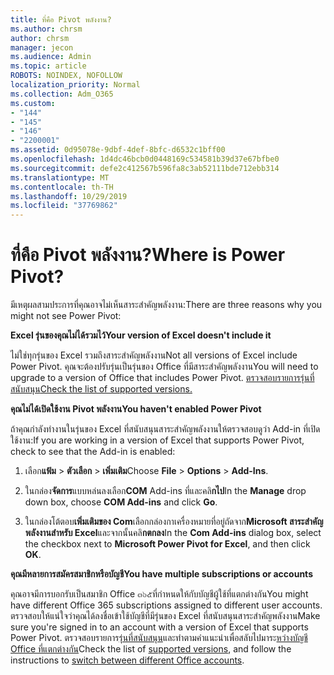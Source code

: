 ```yaml
---
title: ที่คือ Pivot พลังงาน?
ms.author: chrsm
author: chrsm
manager: jecon
ms.audience: Admin
ms.topic: article
ROBOTS: NOINDEX, NOFOLLOW
localization_priority: Normal
ms.collection: Adm_O365
ms.custom:
- "144"
- "145"
- "146"
- "2200001"
ms.assetid: 0d95078e-9dbf-4def-8bfc-d6532c1bff00
ms.openlocfilehash: 1d4dc46bcb0d0448169c534581b39d37e67bfbe0
ms.sourcegitcommit: defe2c412567b596fa8c3ab52111bde712ebb314
ms.translationtype: MT
ms.contentlocale: th-TH
ms.lasthandoff: 10/29/2019
ms.locfileid: "37769862"
---
```

# <a name="where-is-power-pivot"></a><span data-ttu-id="66261-102">ที่คือ Pivot พลังงาน?</span><span class="sxs-lookup"><span data-stu-id="66261-102">Where is Power Pivot?</span></span>

<span data-ttu-id="66261-103">มีเหตุผลสามประการที่คุณอาจไม่เห็นสาระสำคัญพลังงาน:</span><span class="sxs-lookup"><span data-stu-id="66261-103">There are three reasons why you might not see Power Pivot:</span></span>
  
<span data-ttu-id="66261-104">**Excel รุ่นของคุณไม่ได้รวมไว้**</span><span class="sxs-lookup"><span data-stu-id="66261-104">**Your version of Excel doesn't include it**</span></span>
  
<span data-ttu-id="66261-105">ไม่ใช่ทุกรุ่นของ Excel รวมถึงสาระสำคัญพลังงาน</span><span class="sxs-lookup"><span data-stu-id="66261-105">Not all versions of Excel include Power Pivot.</span></span> <span data-ttu-id="66261-106">คุณจะต้องปรับรุ่นเป็นรุ่นของ Office ที่มีสาระสำคัญพลังงาน</span><span class="sxs-lookup"><span data-stu-id="66261-106">You will need to upgrade to a version of Office that includes Power Pivot.</span></span> [<span data-ttu-id="66261-107">ตรวจสอบรายการรุ่นที่สนับสนุน</span><span class="sxs-lookup"><span data-stu-id="66261-107">Check the list of supported versions.</span></span>](https://support.office.com/article/aa64e217-4b6e-410b-8337-20b87e1c2a4b.aspx)
  
<span data-ttu-id="66261-108">**คุณไม่ได้เปิดใช้งาน Pivot พลังงาน**</span><span class="sxs-lookup"><span data-stu-id="66261-108">**You haven't enabled Power Pivot**</span></span>
  
<span data-ttu-id="66261-109">ถ้าคุณกำลังทำงานในรุ่นของ Excel ที่สนับสนุนสาระสำคัญพลังงานให้ตรวจสอบดูว่า Add-in ที่เปิดใช้งาน:</span><span class="sxs-lookup"><span data-stu-id="66261-109">If you are working in a version of Excel that supports Power Pivot, check to see that the Add-in is enabled:</span></span>
  
1. <span data-ttu-id="66261-110">เลือก**แฟ้ม** \> **ตัวเลือก** \> **เพิ่มเติม**</span><span class="sxs-lookup"><span data-stu-id="66261-110">Choose **File** \> **Options** \> **Add-Ins**.</span></span>

2. <span data-ttu-id="66261-111">ในกล่อง**จัดการ**แบบหล่นลงเลือก**COM** Add-ins ที่และคลิ**กไป**</span><span class="sxs-lookup"><span data-stu-id="66261-111">In the **Manage** drop down box, choose **COM Add-ins** and click **Go**.</span></span>

3. <span data-ttu-id="66261-112">ในกล่องโต้ตอบ**เพิ่มเติมของ Com**เลือกกล่องกาเครื่องหมายที่อยู่ถัดจาก**Microsoft สาระสำคัญพลังงานสำหรับ Excel**และจากนั้นคลิ**กตกลง**</span><span class="sxs-lookup"><span data-stu-id="66261-112">In the **Com Add-ins** dialog box, select the checkbox next to **Microsoft Power Pivot for Excel**, and then click **OK**.</span></span>

<span data-ttu-id="66261-113">**คุณมีหลายการสมัครสมาชิกหรือบัญชี**</span><span class="sxs-lookup"><span data-stu-id="66261-113">**You have multiple subscriptions or accounts**</span></span>
  
<span data-ttu-id="66261-114">คุณอาจมีการบอกรับเป็นสมาชิก Office ๓๖๕ที่กำหนดให้กับบัญชีผู้ใช้ที่แตกต่างกัน</span><span class="sxs-lookup"><span data-stu-id="66261-114">You might have different Office 365 subscriptions assigned to different user accounts.</span></span> <span data-ttu-id="66261-115">ตรวจสอบให้แน่ใจว่าคุณได้ลงชื่อเข้าใช้บัญชีที่มีรุ่นของ Excel ที่สนับสนุนสาระสำคัญพลังงาน</span><span class="sxs-lookup"><span data-stu-id="66261-115">Make sure you're signed in to an account with a version of Excel that supports Power Pivot.</span></span> <span data-ttu-id="66261-116">ตรวจสอบรายการ[รุ่นที่สนับสนุน](https://support.office.com/article/aa64e217-4b6e-410b-8337-20b87e1c2a4b.aspx)และทำตามคำแนะนำเพื่อสลับไปมาระ[หว่างบัญชี Office ที่แตกต่างกัน](https://support.office.com/article/b9582171-fd1f-4284-9846-bdd72bb28426.aspx#BKMK_WebSwitchAccounts)</span><span class="sxs-lookup"><span data-stu-id="66261-116">Check the list of [supported versions](https://support.office.com/article/aa64e217-4b6e-410b-8337-20b87e1c2a4b.aspx), and follow the instructions to [switch between different Office accounts](https://support.office.com/article/b9582171-fd1f-4284-9846-bdd72bb28426.aspx#BKMK_WebSwitchAccounts).</span></span>
